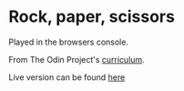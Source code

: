 # Rock, paper, scissors

Played in the browsers console.

From The Odin Project's [curriculum](https://www.theodinproject.com/courses/web-development-101/lessons/rock-paper-scissors). 

Live version can be found [here](https://emilioak.github.io/rock_paper_scissors/index.html)
